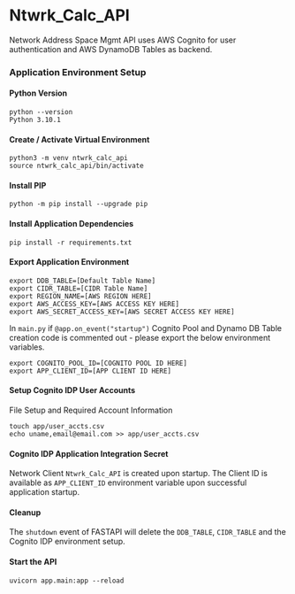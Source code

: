 # Ntwrk_Calc_API
 Network Address Space Mgmt API uses AWS Cognito for user authentication and AWS DynamoDB Tables as backend.

### Application Environment Setup

#### Python Version
```
python --version               
Python 3.10.1
```

#### Create / Activate Virtual Environment
```
python3 -m venv ntwrk_calc_api
source ntwrk_calc_api/bin/activate
```

#### Install PIP
```
python -m pip install --upgrade pip
```

#### Install Application Dependencies
```
pip install -r requirements.txt
```

#### Export Application Environment
```
export DDB_TABLE=[Default Table Name]
export CIDR_TABLE=[CIDR Table Name]
export REGION_NAME=[AWS REGION HERE]
export AWS_ACCESS_KEY=[AWS ACCESS KEY HERE]
export AWS_SECRET_ACCESS_KEY=[AWS SECRET ACCESS KEY HERE]
```
In `main.py` if `@app.on_event("startup")` Cognito Pool and Dynamo DB Table creation code is commented out - please export the below environment variables.
```
export COGNITO_POOL_ID=[COGNITO POOL ID HERE]
export APP_CLIENT_ID=[APP CLIENT ID HERE]
```

#### Setup Cognito IDP User Accounts
File Setup and Required Account Information
```
touch app/user_accts.csv
echo uname,email@email.com >> app/user_accts.csv
```
#### Cognito IDP Application Integration Secret
Network Client `Ntwrk_Calc_API` is created upon startup.
The Client ID is available as `APP_CLIENT_ID` environment variable upon successful application startup.

#### Cleanup
The `shutdown` event of FASTAPI will delete the `DDB_TABLE`, `CIDR_TABLE` and the Cognito IDP environment setup.

#### Start the API
```
uvicorn app.main:app --reload
```
